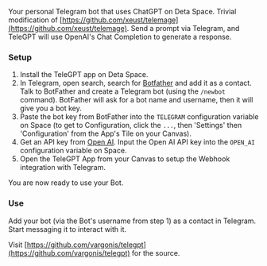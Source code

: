 Your personal Telegram bot that uses ChatGPT on Deta Space. Trivial modification of [https://github.com/xeust/telemage](https://github.com/xeust/telemage). Send a prompt via Telegram, and TeleGPT will use OpenAI's Chat Completion to generate a response.

### Setup

1. Install the TeleGPT app on Deta Space.
2. In Telegram, open search, search for [Botfather](https://t.me/botfather) and add it as a contact. Talk to BotFather and create a Telegram bot (using the  `/newbot` command). BotFather will ask for a bot name and username, then it will give you a bot key.
3. Paste the bot key from BotFather into the `TELEGRAM` configuration variable on Space (to get to Configuration, click the `...`, then 'Settings' then 'Configuration' from the App's Tile on your Canvas).
4. Get an API key from [Open AI](https://beta.openai.com/account/api-keys). Input the Open AI API key into the `OPEN_AI` configuration variable on Space.
5. Open the TeleGPT App from your Canvas to setup the Webhook integration with Telegram.

You are now ready to use your Bot.

### Use

Add your bot (via the Bot's username from step 1) as a contact in Telegram. Start messaging it to interact with it. 

Visit [https://github.com/vargonis/telegpt](https://github.com/vargonis/telegpt) for the source.
